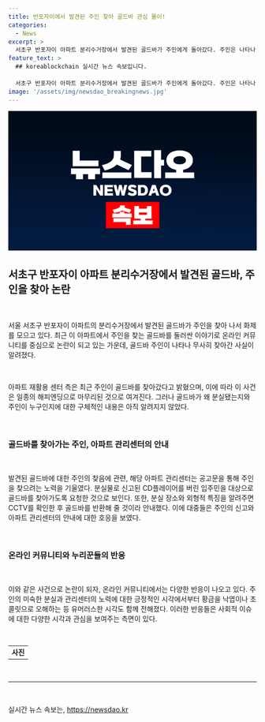 ```yaml
---
title: 반포자이에서 발견된 주인 찾아 골드바 관심 몰이!
categories:
  - News
excerpt: >
  서초구 반포자이 아파트 분리수거장에서 발견된 골드바가 주인에게 돌아갔다. 주인은 나타나 한 날 만에 골드바를 찾아간 것으로 알려졌지만, 주인의 신원과 분실 이유는 알려지지 않았다. 아파트는 공고문을 내고 CCTV 확인 절차를 통해 골드바를 돌려줄 예정이라고 안내했다. 누리꾼들은 이에 대해 다양한 반응을 보였는데, 이는 특이하고 재미있는 이야기로 관심을 끌었다.
feature_text: >
  ## koreablockchain 실시간 뉴스 속보입니다.

  서초구 반포자이 아파트 분리수거장에서 발견된 골드바가 주인에게 돌아갔다. 주인은 나타나 한 날 만에 골드바를 찾아간 것으로 알려졌지만, 주인의 신원과 분실 이유는 알려지지 않았다. 아파트는 공고문을 내고 CCTV 확인 절차를 통해 골드바를 돌려줄 예정이라고 안내했다. 누리꾼들은 이에 대해 다양한 반응을 보였는데, 이는 특이하고 재미있는 이야기로 관심을 끌었다.
image: '/assets/img/newsdao_breakingnews.jpg'
---
```


<p><img src="/assets/img/newsdao_breakingnews.jpg" alt="koreablockchain 속보" /></p>

<h2 data-ke-size="size26">서초구 반포자이 아파트 분리수거장에서 발견된 골드바, 주인을 찾아 논란</h2>

<p><br></p>

<p data-ke-size="size16">서울 서초구 반포자이 아파트의 분리수거장에서 발견된 골드바가 주인을 찾아 나서 화제를 모으고 있다. 최근 이 아파트에서 주인을 찾는 골드바를 둘러싼 이야기로 온라인 커뮤니티를 중심으로 논란이 되고 있는 가운데, 골드바 주인이 나타나 무사히 찾아간 사실이 알려졌다.</p>

<p><br></p>

<p data-ke-size="size16">아파트 재활용 센터 측은 최근 주인이 골드바를 찾아갔다고 밝혔으며, 이에 따라 이 사건은 일종의 해피엔딩으로 마무리된 것으로 여겨진다. 그러나 골드바가 왜 분실됐는지와 주인이 누구인지에 대한 구체적인 내용은 아직 알려지지 않았다.</p>

<p><br></p>

<h3 data-ke-size="size24"><b>골드바를 찾아가는 주인, 아파트 관리센터의 안내</b></h3>

<p><br></p>

<p data-ke-size="size16">발견된 골드바에 대한 주인의 찾음에 관련, 해당 아파트 관리센터는 공고문을 통해 주인을 찾으려는 노력을 기울였다. 분실물로 신고된 CD플레이어를 버린 입주민을 대상으로 골드바를 찾아가도록 요청한 것으로 보인다. 또한, 분실 장소와 외형적 특징을 알려주면 CCTV를 확인한 후 골드바를 반환해 줄 것이라 안내했다. 이에 대중들은 주인의 신고와 아파트 관리센터의 안내에 대한 호응을 보였다.</p>

<p><br></p>

<h3 data-ke-size="size24"><b>온라인 커뮤니티와 누리꾼들의 반응</b></h3>

<p><br></p>

<p data-ke-size="size16">이와 같은 사건으로 논란이 되자, 온라인 커뮤니티에서는 다양한 반응이 나오고 있다. 주인의 미숙한 분실과 관리센터의 노력에 대한 긍정적인 시각에서부터 황금을 낙엽이나 초콜릿으로 오해하는 등 유머러스한 시각도 함께 전해졌다. 이러한 반응들은 사회적 이슈에 대한 다양한 시각과 관심을 보여주는 측면이 있다.</p>

<p><br></p>

<table>
  <tbody>
    <tr>
      <td style="text-align: center; height: 17px;"><b>사진</b></td>
    </tr>
  </tbody>
</table>

<p><br>
<hr></p>

<p data-ke-size="size16">&nbsp;</p>
실시간 뉴스 속보는, <a href="https://newsdao.kr" rel="dofollow">https://newsdao.kr</a>


